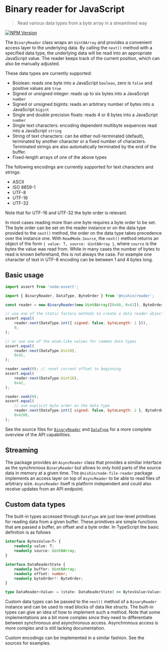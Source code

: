 # Binary reader for JavaScript

> Read various data types from a byte array in a streamlined way

[![NPM Version][npm-image]][npm-url]

The `BinaryReader` class wraps an `Uint8Array` and provides a convenient access layer to the underlying data. By calling the `next()` method with a specified data type, the underlying data will be read into an appropriate JavaScript value. The reader keeps track of the current position, which can also be manually adjusted.

These data types are currently supported:

- Boolean: reads one byte into a JavaScript `boolean`, zero is `false` and positive values are `true`
- Signed or unsigned integer: reads up to six bytes into a JavaScript `number`
- Signed or unsigned bigints: reads an arbitrary number of bytes into a JavaScript `bigint`
- Single and double precision floats: reads 4 or 8 bytes into a JavaScript `number`
- Single text characters: encoding dependent multibyte sequences read into a JavaScript `string`
- String of text characters: can be either null-terminated (default), terminated by another character or a fixed number of characters. Terminated strings are also automatically terminated by the end of the buffer.
- Fixed-length arrays of one of the above types

The following encodings are currently supported for text characters and strings:

- ASCII
- ISO 8859-1
- UTF-8
- UTF-16
- UTF-32

Note that for UTF-16 and UTF-32 the byte order is relevant.

In most cases reading more than one byte requires a byte order to be set. The byte order can be set on the reader instance or on the data type provided to the `next()` method, the order on the data type takes precedence over the instance one. With `ReadMode.Source`, the `next()` method returns an object of the form `{ value: T, source: Uint8Array }`, where `source` is the bytes the value was read from. While in many cases the number of bytes to read is known beforehand, this is not always the case. For example one character of text in UTF-8 encoding can be between 1 and 4 bytes long.

## Basic usage

```js
import assert from 'node:assert';

import { BinaryReader, DataType, ByteOrder } from '@nishin/reader';

const reader = new BinaryReader(new Uint8Array([0x00, 0x42]), ByteOrder.BigEndian);

// use one of the static factory methods to create a data reader object
assert.equal(
	reader.next(DataType.int({ signed: false, byteLength: 1 })),
	0,
);

// or use one of the enum-like values for common data types
assert.equal(
	reader.next(DataType.Uint8),
	0x42,
);

reader.seek(0); // reset current offset to beginning
assert.equal(
	reader.next(DataType.Uint16),
	0x42,
);

reader.seek(0);
assert.equal(
	// use explicit byte order on the data type
	reader.next(DataType.int({ signed: false, byteLength: 2 }, ByteOrder.LittleEndian)),
	0x4200,
);
```

See the source files for [`BinaryReader`](src/binary-reader.ts) and [`DataType`](src/data-type.ts) for a more complete overview of the API capabilities.

## Streaming

The package provides an `AsyncReader` class that provides a similiar interface as the synchronous `BinaryReader` but allows to only hold parts of the source data in memory at a given time. The `@nishin/node-file-reader` package implements an access layer on top of `AsyncReader` to be able to read files of arbitrary size. `AsyncReader` itself is platform independent and could also receive updates from an API endpoint.

## Custom data types

The built-in types accessed through `DataType` are just low-level primitives for reading data from a given buffer. These primitives are simple functions that are passed a buffer, an offset and a byte order. In TypeScript the basic definition is as follows

```ts
interface BytesValue<T> {
	readonly value: T;
	readonly source: Uint8Array;
}

interface DataReaderState {
	readonly buffer: Uint8Array;
	readonly offset: number;
	readonly byteOrder?: ByteOrder;
}

type DataReader<Value> = (state: DataReaderState) => BytesValue<Value>;
```

Custom data types can be passed to the `next()` method of a `BinaryReader` instance and can be used to read blocks of data like structs. The built-in types can give an idea of how to implement such a method. Note that some implementations are a bit more complex since they need to differentiate between synchronous and asynchronous access. Asynchronous access is more complex and is still lacking documentation.

Custom encodings can be implemented in a similar fashion. See the sources for examples.

[npm-image]: https://img.shields.io/npm/v/@nishin/reader.svg
[npm-url]: https://npmjs.org/package/@nishin/reader

